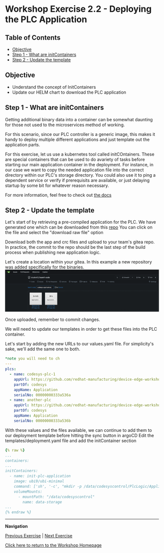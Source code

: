 # Workshop Exercise 2.2 -  Deploying the PLC Application

## Table of Contents

* [Objective](#objective)
* [Step 1 - What are initContainers](#step-1---what-are-initcontainers)
* [Step 2 - Update the template](#step-2---update-the-template)


## Objective

* Understand the concept of InitContainers
* Update our HELM chart to download the PLC application


## Step 1 - What are initContainers
Getting additional binary data into a container can be somewhat daunting for those not used to the microservices method of working.

For this scenario, since our PLC controller is a generic image, this makes it handy to deploy multiple different applications and just template out the application parts.

For this exercise, let us use a kubernetes tool called initCOntainers.
These are special containers that can be used to do avariety of tasks before starting our main application container in the deployment.
For instance, in our case we want to copy the needed application file into the correct directory within our PLC's storage directory.
You could also use it to ping a dependent service or verify if prerequisits are available, or just delaying startup by some bit for whatever reason necessary.

For more information, feel free to check out [the docs](https://kubernetes.io/docs/concepts/workloads/pods/init-containers/)

## Step 2 - Update the template
Let's start of by retrieving a pre-compiled application for the PLC.
We have generated one which can be downloaded from this [repo](https://github.com/redhat-manufacturing/device-edge-workshops/tree/rh1-summit-acp-2025/exercises/acp_existing_nextgen/codesys/2.1-deploying-plc-application/application)
You can click on the file and select the "download raw file" option

Download both the app and crc files and upload to your team's gitea repo.
In practice, the commit to the repo should be the last step of the build process when publishing new application logic.

Let's create a location within your gitea. In this example a new repository was added specifically for the binaries.
![Application Binaries In Gitea](../images/gitea-app-binaries.png)

Once uploaded, remember to commit changes.

We will need to update our templates in order to get these files into the PLC container.

Let's start by adding the new URLs to our values.yaml file. For simplicity's sake, we'll add the same one to both.
```yaml
*note you will need to ch
---
plcs:
  - name: codesys-plc-1
    appUrl: https://github.com/redhat-manufacturing/device-edge-workshops/blob/c31081a2c697d17e9891f1ff3f17ed9457d6b90c/exercises/acp_existing_nextgen/codesys/2.1-deploying-plc-application/application/
    partOf: codesys
    appName: Application
    serialNo: 00000000333a536a
  - name: another-plc
    appUrl: https://github.com/redhat-manufacturing/device-edge-workshops/blob/c31081a2c697d17e9891f1ff3f17ed9457d6b90c/exercises/acp_existing_nextgen/codesys/2.1-deploying-plc-application/application/
    partOf: codesys
    appName: Application
    serialNo: 00000000333a536b

```

With these values and the files available, we can continue to add them to our deployment template before hitting the sync button in argoCD
Edit the templates/deployment.yaml file and add the initContainer section

```yaml
{% raw %}
...
containers:
...
initContainers:
  - name: init-plc-application
    image: ubi9/ubi-minimal
    command: ['sh', '-c', "mkdir -p /data/codesyscontrol/PlcLogic/Application && cd /data/codesyscontrol/PlcLogic/Application && curl -O {{ .appUrl }}/Application.app && curl -O {{ .appUrl }}/Application.crc" ]
    volumeMounts:
      - mountPath: "/data/codesyscontrol"
        name: data-storage 
...
{% endraw %}
```


---
**Navigation**

[Previous Exercise](../1.3-adding-chart-to-argocd/) | [Next Exercise](../2.2-creating-plc-config/)

[Click here to return to the Workshop Homepage](../../README.md)
